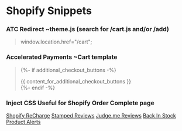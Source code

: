 # **Shopify Snippets**

### **ATC Redirect** ~theme.js (search for /cart.js and/or /add)
>window.location.href="/cart";

### **Accelerated Payments** ~Cart template
>{%- if additional_checkout_buttons -%}
>  <div class="additional-checkout-buttons">
>    {{ content_for_additional_checkout_buttons }}
>                  
>  </div>
>{%- endif -%}


### **Inject CSS** Useful for Shopify Order Complete page
><script>
>  var styles = `.class { property: value;}`
>
>  var styleSheet = document.createElement("style")
>  styleSheet.type = "text/css"
>  styleSheet.innerText = styles
>  document.head.appendChild(styleSheet)
></script>


[Shopify ReCharge](https://support.rechargepayments.com/hc/en-us/articles/360008830653-Installing-the-ReCharge-integration-manually)
[Stamped Reviews](https://help.stamped.io/article/142-setup-widget-2-0-without-shopify-product-review-spr-app#widget)
[Judge.me Reviews](https://support.judge.me/support/solutions/articles/44001699621-judge-me-manual-installation-guide)
[Back In Stock Product Alerts](https://swym.it/help/how-to-install-back-in-stock-product-alerts-on-your-shopify-dev-theme/)
